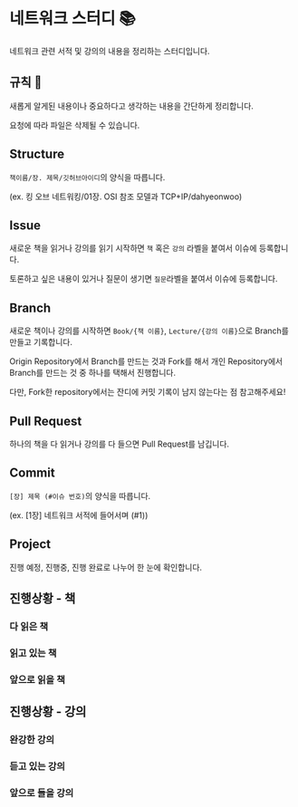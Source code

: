 # 네트워크 스터디 📚
네트워크 관련 서적 및 강의의 내용을 정리하는 스터디입니다.

## 규칙 🐣
새롭게 알게된 내용이나 중요하다고 생각하는 내용을 간단하게 정리합니다.

요청에 따라 파일은 삭제될 수 있습니다.

## Structure
`책이름/장. 제목/깃허브아이디`의 양식을 따릅니다.

(ex. 킹 오브 네트워킹/01장. OSI 참조 모델과 TCP+IP/dahyeonwoo)

## Issue
새로운 책을 읽거나 강의를 읽기 시작하면 `책` 혹은 `강의` 라벨을 붙여서 이슈에 등록합니다. 

토론하고 싶은 내용이 있거나 질문이 생기면 `질문`라벨을 붙여서 이슈에 등록합니다.

## Branch
새로운 책이나 강의를 시작하면 `Book/{책 이름}`, `Lecture/{강의 이름}`으로 Branch를 만들고 기록합니다.

Origin Repository에서 Branch를 만드는 것과 Fork를 해서 개인 Repository에서 Branch를 만드는 것 중 하나를 택해서 진행합니다.

다만, Fork한 repository에서는 잔디에 커밋 기록이 남지 않는다는 점 참고해주세요!

## Pull Request
하나의 책을 다 읽거나 강의를 다 들으면 Pull Request를 남깁니다.

## Commit
`[장] 제목 (#이슈 번호)`의 양식을 따릅니다.

(ex. [1장] 네트워크 서적에 들어서며 (#1))

## Project
진행 예정, 진행중, 진행 완료로 나누어 한 눈에 확인합니다.

## 진행상황 - 책

### 다 읽은 책

### 읽고 있는 책

### 앞으로 읽을 책

## 진행상황 - 강의

### 완강한 강의

### 듣고 있는 강의

### 앞으로 들을 강의

